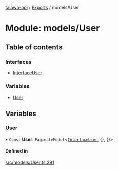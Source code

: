 [talawa-api](../README.md) / [Exports](../modules.md) / models/User

# Module: models/User

## Table of contents

### Interfaces

- [InterfaceUser](../interfaces/models_User.InterfaceUser.md)

### Variables

- [User](models_User.md#user)

## Variables

### User

• `Const` **User**: `PaginateModel`\<[`InterfaceUser`](../interfaces/models_User.InterfaceUser.md), \{\}, \{\}\>

#### Defined in

[src/models/User.ts:291](https://github.com/PalisadoesFoundation/talawa-api/blob/e66e731/src/models/User.ts#L291)
